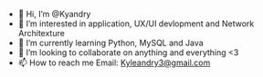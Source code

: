 - 👋 Hi, I’m @Kyandry
- 👀 I’m interested in application, UX/UI devlopment and Network Architexture 
- 🌱 I’m currently learning Python, MySQL and Java 
- 💞️ I’m looking to collaborate on anything and everything <3
- 📫 How to reach me Email: Kyleandry3@gmail.com

<!---
Kyandry/Kyandry is a ✨ special ✨ repository because its `README.md` (this file) appears on your GitHub profile.
You can click the Preview link to take a look at your changes.
--->
